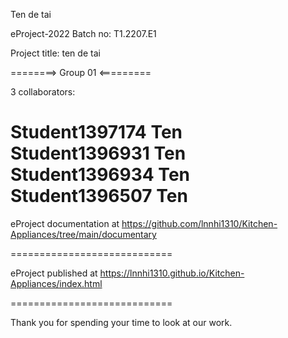 Ten de tai

eProject-2022 Batch no: T1.2207.E1

Project title: ten de tai

========> Group 01 <=========

3 collaborators:

Student1397174  Ten
Student1396931  Ten
Student1396934  Ten
Student1396507  Ten
============================

eProject documentation at https://github.com/lnnhi1310/Kitchen-Appliances/tree/main/documentary

============================

eProject published at https://lnnhi1310.github.io/Kitchen-Appliances/index.html

============================

Thank you for spending your time to look at our work.
